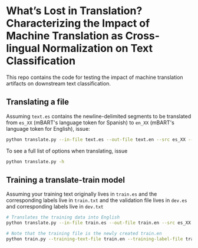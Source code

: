 # What’s Lost in Translation? Characterizing the Impact of Machine Translation as Cross-lingual Normalization on Text Classification

This repo contains the code for testing the impact of machine translation artifacts on downstream text classification.

## Translating a file

Assuming `text.es` contains the newline-delimited segments to be translated from `es_XX` (mBART's language token for Spanish) to `en_XX` (mBART's language token for English), issue:

```sh
python translate.py --in-file text.es --out-file text.en --src es_XX --tgt en_XX
```

To see a full list of options when translating, issue

```sh
python translate.py -h
```

## Training a translate-train model

Assuming your training text originally lives in `train.es` and the corresponding labels live in `train.txt` and the validation file lives in `dev.es` and corresponding labels live in `dev.txt`

```sh
# Translates the training data into English
python translate.py --in-file train.es --out-file train.en --src es_XX --tgt en_XX

# Note that the training file is the newly created train.en
python train.py --training-text-file train.en --training-label-file train.txt --develop-text-file dev.es --develop-label-file dev.txt --output-dir ./translate-train_es_en
```

